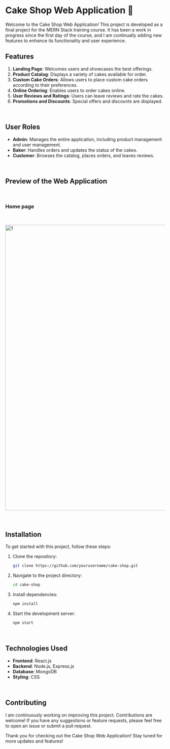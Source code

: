# Cake Shop Web Application 🎂

Welcome to the Cake Shop Web Application! This project is developed as a final project for the MERN Stack training course. It has been a work in progress since the first day of the course, and I am continually adding new features to enhance its functionality and user experience.

## Features

1. **Landing Page**: Welcomes users and showcases the best offerings.
2. **Product Catalog**: Displays a variety of cakes available for order.
3. **Custom Cake Orders**: Allows users to place custom cake orders according to their preferences.
4. **Online Ordering**: Enables users to order cakes online.
5. **User Reviews and Ratings**: Users can leave reviews and rate the cakes.
6. **Promotions and Discounts**: Special offers and discounts are displayed.
<br>

## User Roles

- **Admin**: Manages the entire application, including product management and user management.
- **Baker**: Handles orders and updates the status of the cakes.
- **Customer**: Browses the catalog, places orders, and leaves reviews.
<br>

## Preview of the Web Application
<br>

### Home page
<br>

<img width="900" alt="1" src="https://github.com/user-attachments/assets/fa58e5b6-910e-486a-9f6d-b165bb377d77" > <br> <br> 
<br>

## Installation

To get started with this project, follow these steps:

1. Clone the repository:

    ```bash
    git clone https://github.com/yourusername/cake-shop.git
    ```

2. Navigate to the project directory:

    ```bash
    cd cake-shop
    ```

3. Install dependencies:

    ```bash
    npm install
    ```

4. Start the development server:

    ```bash
    npm start
    ```
<br>

## Technologies Used

- **Frontend**: React.js
- **Backend**: Node.js, Express.js
- **Database**: MongoDB
- **Styling**: CSS
<br>

## Contributing

I am continuously working on improving this project. Contributions are welcome! If you have any suggestions or feature requests, please feel free to open an issue or submit a pull request.
<br>


Thank you for checking out the Cake Shop Web Application! Stay tuned for more updates and features!




